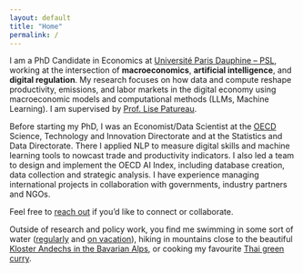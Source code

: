 ```yaml
---
layout: default
title: "Home"
permalink: /
---
```



I am a PhD Candidate in Economics at [Université Paris Dauphine – PSL](https://dauphine.psl.eu/), working at the intersection of **macroeconomics**, **artificial intelligence**, and **digital regulation**. My research focuses on how data and compute reshape productivity, emissions, and labor markets in the digital economy using macroeconomic models and computational methods (LLMs, Machine Learning). I am supervised by [Prof. Lise Patureau](https://sites.google.com/view/lisepatureau/home?authuser=0).

Before starting my PhD, I was an Economist/Data Scientist at the [OECD](https://www.oecd.org/en.html) Science, Technology and Innovation Directorate and at the Statistics and Data Directorate. There I applied NLP to measure digital skills and machine learning tools to nowcast trade and productivity indicators. I also led a team to design and implement the OECD AI Index, including database creation, data collection and strategic analysis. I have experience managing international projects in collaboration with governments, industry partners and NGOs. 

Feel free to [reach out](mailto:julia.schmidt@dauphine.psl.eu?subject=Collaboration%20Request) if you’d like to connect or collaborate.

Outside of research and policy work, you find me swimming in some sort of water ([regularly](https://www.leparisien.fr/paris-75/paris-75015/paris-la-piscine-keller-quinquagenaire-et-toujours-dans-le-bain-13-03-2017-6758721.php) and [on vacation](https://www.schloesser.bayern.de/deutsch/seen/objekte/ammersee.htm)), hiking in mountains close to the beautiful [Kloster Andechs in the Bavarian Alps](https://www.andechs.de/), or cooking my favourite [Thai green curry](https://hot-thai-kitchen.com/green-curry-new-2/). 
